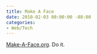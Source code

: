 ```yaml
---
title: Make A Face
date: 2010-02-03 00:00:00 -08:00
categories:
- Web/Tech
---
```


<p><a href="http://make-a-face.org/">Make-A-Face.org</a>. Do it.</p>
